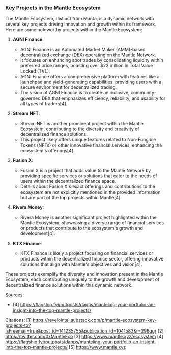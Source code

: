 ### Key Projects in the Mantle Ecosystem

The Mantle Ecosystem, distinct from Manta, is a dynamic network with several key projects driving innovation and growth within its framework. Here are some noteworthy projects within the Mantle Ecosystem:

1. **AGNI Finance**:
   - AGNI Finance is an Automated Market Maker (AMM)-based decentralized exchange (DEX) operating on the Mantle Network.
   - It focuses on enhancing spot trades by consolidating liquidity within preferred price ranges, boasting over $23 million in Total Value Locked (TVL).
   - AGNI Finance offers a comprehensive platform with features like a launchpad and yield-generating capabilities, providing users with a secure environment for decentralized trading.
   - The vision of AGNI Finance is to create an inclusive, community-governed DEX that emphasizes efficiency, reliability, and usability for all types of traders[4].

2. **Stream NFT**:
   - Stream NFT is another prominent project within the Mantle Ecosystem, contributing to the diversity and creativity of decentralized finance solutions.
   - This project likely offers unique features related to Non-Fungible Tokens (NFTs) or other innovative financial services, enhancing the ecosystem's offerings[4].

3. **Fusion X**:
   - Fusion X is a project that adds value to the Mantle Network by providing specific services or solutions that cater to the needs of users within the decentralized finance space.
   - Details about Fusion X's exact offerings and contributions to the ecosystem are not explicitly mentioned in the provided information but are part of the top projects within Mantle[4].

4. **Rivera Money**:
   - Rivera Money is another significant project highlighted within the Mantle Ecosystem, showcasing a diverse range of financial services or products that contribute to the ecosystem's growth and development[4].

5. **KTX Finance**:
   - KTX Finance is likely a project focusing on financial services or products within the decentralized finance sector, offering innovative solutions that align with Mantle's objectives and vision[4].

These projects exemplify the diversity and innovation present in the Mantle Ecosystem, each contributing uniquely to the growth and development of decentralized finance solutions within this dynamic network.

Sources:
- [4] https://flagship.fyi/outposts/dapps/manteling-your-portfolio-an-insight-into-the-top-mantle-projects/

Citations:
[1] https://revelointel.substack.com/p/mantle-ecosystem-key-projects-to?isFreemail=true&post_id=141235755&publication_id=1041583&r=296qgr
[2] https://twitter.com/0xMantleEco
[3] https://www.mantle.xyz/ecosystem
[4] https://flagship.fyi/outposts/dapps/manteling-your-portfolio-an-insight-into-the-top-mantle-projects/
[5] https://www.mantle.xyz
